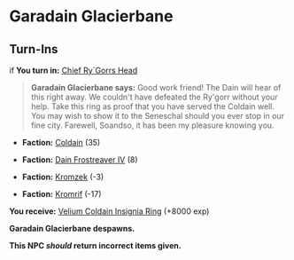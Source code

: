 # Garadain Glacierbane
## Turn-Ins





if **You turn in:** [Chief Ry\`Gorrs Head](/item/1092)


>**Garadain Glacierbane says:** Good work friend! The Dain will hear of this right away. We couldn't have defeated the Ry'gorr  without your help. Take this ring as proof that you have served the Coldain well. You may wish to show it to the Seneschal should you ever stop in our fine city. Farewell, Soandso, it has been my pleasure knowing you.





* __Faction:__ [Coldain](/faction/406) (35)


* __Faction:__ [Dain Frostreaver IV](/faction/405) (8)


* __Faction:__ [Kromzek](/faction/448) (-3)


* __Faction:__ [Kromrif](/faction/419) (-17)


 **You receive:**  [Velium Coldain Insignia Ring](/item/30164) (+8000 exp)


**Garadain Glacierbane despawns.**

**This NPC *should* return incorrect items given.**
